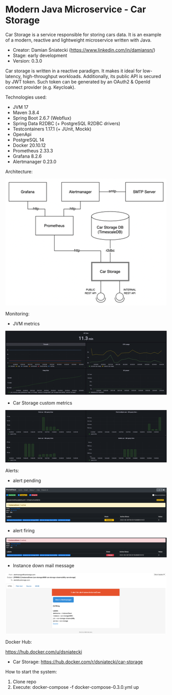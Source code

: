 # Modern Java Microservice - Car Storage

Car Storage is a service responsible for storing cars data.
It is an example of a modern, reactive and lightweight microservice written with Java. 

- Creator: Damian Śniatecki (https://www.linkedin.com/in/damiansn/)
- Stage: early development
- Version: 0.3.0

Car storage is written in a reactive paradigm. It makes it ideal for low-latency, high-throughput workloads.
Additionally, its public API is secured by JWT token. Such token can be generated by an OAuth2 & OpenId connect provider 
(e.g. Keycloak). 

Technologies used:

- JVM 17
- Maven 3.8.4
- Spring Boot 2.6.7 (Webflux)
- Spring Data R2DBC (+ PostgreSQL R2DBC drivers)
- Testcontainers 1.17.1 (+ JUnit, Mockk)
- OpenApi
- PostgreSQL 14
- Docker 20.10.12
- Prometheus 2.33.3
- Grafana 8.2.6
- Alertmanager 0.23.0

Architecture:

![architecture-diagram](utils/docs/car-storage-architecture.png)

Monitoring:

- JVM metrics

![jvm-metrics](./utils/docs/images/jvm-metrics.png)

- Car Storage custom metrics

![metrics](./utils/docs/images/car-storage-metrics.png)

Alerts:

- alert pending

![alert-instance-down-pending](./utils/docs/images/alert-instance-down-pending.png)

- alert firing

![alert-instance-down-firing](./utils/docs/images/alert-instance-down-firing.png)

- Instance down mail message

![alert-instance-down-msg](./utils/docs/images/alert-instance-down-msg.png)

Docker Hub:

https://hub.docker.com/u/dsniatecki

- Car Storage: https://hub.docker.com/r/dsniatecki/car-storage

How to start the system:

1. Clone repo
2. Execute: docker-compose -f docker-compose-0.3.0.yml up